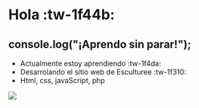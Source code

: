 # Hola :tw-1f44b:
## console.log("¡Aprendo sin parar!");
- Actualmente estoy aprendiendo  :tw-1f4da:
- Desarrolando el sitio web de Esculturee  :tw-1f310:
- Html, css, javaScript, php

![](https://cdn.dribbble.com/users/510430/screenshots/6749707/programar.gif)
